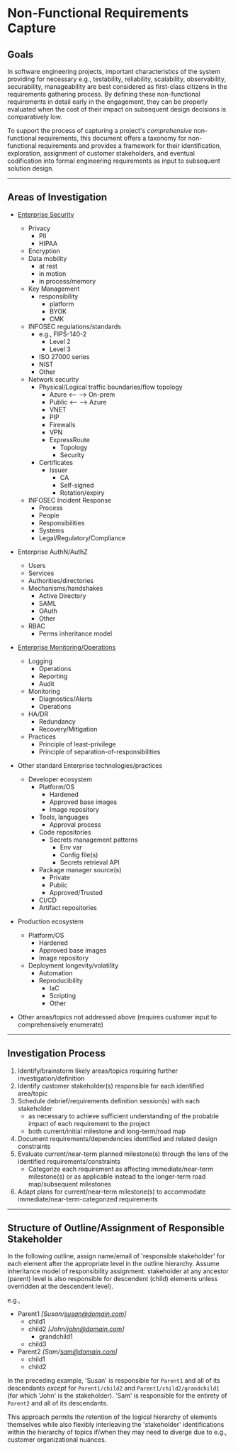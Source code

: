# Non-Functional Requirements Capture

## Goals

In software engineering projects, important characteristics of the system providing for necessary e.g., testability, reliability, scalability, observability, securability, manageability are best considered as first-class citizens in the requirements gathering process.
By defining these non-functional requirements in detail early in the engagement, they can be properly evaluated when the cost of their impact on subsequent design decisions is comparatively low.

To support the process of capturing a project's _comprehensive_ non-functional requirements, this document offers a taxonomy for non-functional requirements and provides a framework for their identification, exploration, assignment of customer stakeholders, and eventual codification into formal engineering requirements as input to subsequent solution design.

---

## Areas of Investigation

- [Enterprise Security](../../security/README.md)
  - Privacy
    - PII
    - HIPAA
  - Encryption
  - Data mobility
    - at rest
    - in motion
    - in process/memory
  - Key Management
    - responsibility
      - platform
      - BYOK
      - CMK
  - INFOSEC regulations/standards
    - e.g., FIPS-140-2
      - Level 2
      - Level 3
    - ISO 27000 series
    - NIST
    - Other
  - Network security
    - Physical/Logical traffic boundaries/flow topology
      - Azure <-- --> On-prem
      - Public <-- --> Azure
      - VNET
      - PIP
      - Firewalls
      - VPN
      - ExpressRoute
        - Topology
        - Security
    - Certificates
      - Issuer
        - CA
        - Self-signed
        - Rotation/expiry
  - INFOSEC Incident Response
    - Process
    - People
    - Responsibilities
    - Systems
    - Legal/Regulatory/Compliance
- Enterprise AuthN/AuthZ
  - Users
  - Services
  - Authorities/directories
  - Mechanisms/handshakes
    - Active Directory
    - SAML
    - OAuth
    - Other
  - RBAC
    - Perms inheritance model
- [Enterprise Monitoring/Operations](../../observability/README.md)
  - Logging
    - Operations
    - Reporting
    - Audit
  - Monitoring
    - Diagnostics/Alerts
    - Operations
  - HA/DR
    - Redundancy
    - Recovery/Mitigation
  - Practices
    - Principle of least-privilege
    - Principle of separation-of-responsibilities
- Other standard Enterprise technologies/practices
  - Developer ecosystem
    - Platform/OS
      - Hardened
      - Approved base images
      - Image repository
    - Tools, languages
      - Approval process
    - Code repositories
      - Secrets management patterns
        - Env var
        - Config file(s)
        - Secrets retrieval API
    - Package manager source(s)
      - Private
      - Public
      - Approved/Trusted
    - CI/CD
    - Artifact repositories
- Production ecosystem

  - Platform/OS
    - Hardened
    - Approved base images
    - Image repository
  - Deployment longevity/volatility
    - Automation
    - Reproducibility
      - IaC
      - Scripting
      - Other

- Other areas/topics not addressed above (requires customer input to comprehensively enumerate)

---

## Investigation Process

1. Identify/brainstorm likely areas/topics requiring further investigation/definition
1. Identify customer stakeholder(s) responsible for each identified area/topic
1. Schedule debrief/requirements definition session(s) with each stakeholder
   - as necessary to achieve sufficient understanding of the probable impact of each requirement to the project
   - both current/initial milestone and long-term/road map
1. Document requirements/dependencies identified and related design constraints
1. Evaluate current/near-term planned milestone(s) through the lens of the identified requirements/constraints
   - Categorize each requirement as affecting immediate/near-term milestone(s) or as applicable instead to the longer-term road map/subsequent milestones
1. Adapt plans for current/near-term milestone(s) to accommodate immediate/near-term-categorized requirements

---

## Structure of Outline/Assignment of Responsible Stakeholder

In the following outline, assign name/email of 'responsible stakeholder' for each element after the appropriate level in the outline hierarchy. Assume inheritance model of responsibility assignment: stakeholder at any ancestor (parent) level is also responsible for descendent (child) elements unless overridden at the descendent level).

e.g.,

- Parent1 _[Susan/susan@domain.com]_
  - child1
  - child2 _[John/john@domain.com]_
    - grandchild1
  - child3
- Parent2 _[Sam/sam@domain.com]_
  - child1
  - child2

In the preceding example, 'Susan' is responsible for `Parent1` and all of its descendants _except_ for `Parent1/child2` and `Parent1/child2/grandchild1` (for which 'John' is the stakeholder). 'Sam' is responsible for the entirety of `Parent2` and all of its descendants.

This approach permits the retention of the logical hierarchy of elements themselves while also flexibly interleaving the 'stakeholder' identifications within the hierarchy of topics if/when they may need to diverge due to e.g., customer organizational nuances.

